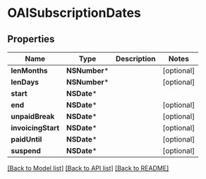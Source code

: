 # OAISubscriptionDates

## Properties
Name | Type | Description | Notes
------------ | ------------- | ------------- | -------------
**lenMonths** | **NSNumber*** |  | [optional] 
**lenDays** | **NSNumber*** |  | [optional] 
**start** | **NSDate*** |  | 
**end** | **NSDate*** |  | [optional] 
**unpaidBreak** | **NSDate*** |  | [optional] 
**invoicingStart** | **NSDate*** |  | [optional] 
**paidUntil** | **NSDate*** |  | [optional] 
**suspend** | **NSDate*** |  | [optional] 

[[Back to Model list]](../README.md#documentation-for-models) [[Back to API list]](../README.md#documentation-for-api-endpoints) [[Back to README]](../README.md)


